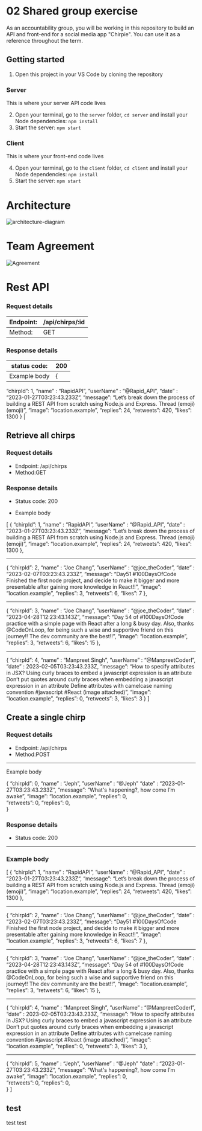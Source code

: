 # 02 Shared group exercise

As an accountability group, you will be working in this repository to build an API and front-end for a social media app "Chirpie". You can use it as a reference throughout the term.

## Getting started

1. Open this project in your VS Code by cloning the repository

### Server

This is where your server API code lives

2. Open your terminal, go to the `server` folder, `cd server` and install your Node dependencies: `npm install`
3. Start the server: `npm start`

### Client

This is where your front-end code lives

4. Open your terminal, go to the `client` folder, `cd client` and install your Node dependencies: `npm install`
5. Start the server: `npm start`

# Architecture

![architecture-diagram](architecture-diagram.jpg)

# Team Agreement

![Agreement](Agreement.jpg)

# Rest API

### Request details

| Endpoint: | /api/chirps/:id |
| --------- | --------------- |
| Method:   | GET             |

### Response details

| status code: | 200 |
| ------------ | --- |
| Example body | {   |

“chirpId”: 1,
“name” : “RapidAPI”,
”userName” : “@Rapid_API”,
“date” : “2023-01-27T03:23:43.233Z“,
“message”: “Let’s break down the process of building a REST API from scratch using Node.js and Express. Thread (emoji) (emoji)”,
“image”: “location.example”,
“replies”: 24,
“retweets”: 420,
“likes”: 1300
}
|

## Retrieve all chirps

### Request details

- Endpoint: /api/chirps
- Method:GET

### Response details

- Status code: 200

- Example body

[
{
“chirpId”: 1,
“name” : “RapidAPI”,
”userName” : “@Rapid_API”,
“date” : “2023-01-27T03:23:43.233Z“,
“message”: “Let’s break down the process of building a REST API from scratch using Node.js and Express. Thread (emoji) (emoji)”,
“image”: “location.example”,
“replies”: 24,
“retweets”: 420,
“likes”: 1300
},

---

{
“chirpId”: 2,
“name” : “Joe Chang”,
”userName” : “@joe_theCoder”,
“date” : “2023-02-07T03:23:43.233Z”,
“message”: “Day51 #100DaysOfCode Finished the first node project, and decide to make it bigger and more presentable after gaining more knowledge in React!!”,
“image”: “location.example”,
“replies”: 3,
“retweets”: 6,
“likes”: 7
},

---

{
“chirpId”: 3,
“name” : “Joe Chang”,
”userName” : “@joe_theCoder”,
“date” : “2023-04-28T12:23:43.143Z”,
“message”: “Day 54 of #100DaysOfCode practice with a simple page with React after a long & busy day.
Also, thanks @CodeOnLoop, for being such a wise and supportive friend on this journey!! The dev community are the best!!”,
“image”: “location.example”,
“replies”: 3,
“retweets”: 6,
“likes”: 15
},

---

{
“chirpId”: 4,
“name” : “Manpreet Singh”,
”userName” : “@ManpreetCoderI”,
“date” : 2023-02-05T03:23:43.233Z,
“message”: “How to specify attributes in JSX?
Using curly braces to embed a javascript expression is an attribute
Don’t put quotes around curly braces when embedding a javascript expression in an attribute
Define attributes with camelcase naming convention #javascript #React
(image attached)”,
“image”: “location.example”,
“replies”: 0,
“retweets”: 3,
“likes”: 3
}
]

## Create a single chirp

### Request details

- Endpoint: /api/chirps
- Method:POST

---

Example body

{
“chirpId”: 0,
“name” : “Jeph”,
”userName” : “@Jeph”
“date” : “2023-01-27T03:23:43.233Z“,
“message”: “What's happening?, how come I’m awake”,
“image”: “location.example”,
“replies”: 0,  
“retweets”: 0,
“replies”: 0,  
}

### Response details

- Status code: 200

---

### Example body

[
{
“chirpId”: 1,
“name” : “RapidAPI”,
”userName” : “@Rapid_API”,
“date” : “2023-01-27T03:23:43.233Z“,
“message”: “Let’s break down the process of building a REST API from scratch using Node.js and Express. Thread (emoji) (emoji)”,
“image”: “location.example”,
“replies”: 24,
“retweets”: 420,
“likes”: 1300
},

---

{
“chirpId”: 2,
“name” : “Joe Chang”,
”userName” : “@joe_theCoder”,
“date” : “2023-02-07T03:23:43.233Z”,
“message”: “Day51 #100DaysOfCode Finished the first node project, and decide to make it bigger and more presentable after gaining more knowledge in React!!”,
“image”: “location.example”,
“replies”: 3,
“retweets”: 6,
“likes”: 7
},

---

{
“chirpId”: 3,
“name” : “Joe Chang”,
”userName” : “@joe_theCoder”,
“date” : “2023-04-28T12:23:43.143Z”,
“message”: “Day 54 of #100DaysOfCode practice with a simple page with React after a long & busy day.
Also, thanks @CodeOnLoop, for being such a wise and supportive friend on this journey!! The dev community are the best!!”,
“image”: “location.example”,
“replies”: 3,
“retweets”: 6,
“likes”: 15
},

---

{
“chirpId”: 4,
“name” : “Manpreet Singh”,
”userName” : “@ManpreetCoderI”,
“date” : 2023-02-05T03:23:43.233Z,
“message”: “How to specify attributes in JSX?
Using curly braces to embed a javascript expression is an attribute
Don’t put quotes around curly braces when embedding a javascript expression in an attribute
Define attributes with camelcase naming convention #javascript #React
(image attached)”,
“image”: “location.example”,
“replies”: 0,
“retweets”: 3,
“likes”: 3
},

---

{
“chirpId”: 5,
“name” : “Jeph”,
”userName” : “@Jeph”
“date” : “2023-01-27T03:23:43.233Z“,
“message”: “What's happening?, how come I’m awake”,
“image”: “location.example”,
“replies”: 0,  
“retweets”: 0,
“replies”: 0,  
}
]

## test

test test
